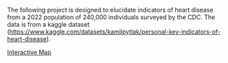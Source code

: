 The following project is designed to elucidate indicators of heart disease from a 2022 population of 240,000 individuals surveyed by the CDC. The data is from a kaggle dataset (https://www.kaggle.com/datasets/kamilpytlak/personal-key-indicators-of-heart-disease).

[Interactive Map](https://chdorgeix1.github.io/Heart-Health/my_map.html)


